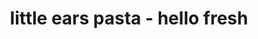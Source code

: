 ---
servings: 4 Servings
notes:
directions: |-
  * Bring a large pot of salted water to a boil
  * Trim and discard bottom inch of baby broccoli, then cut stalks and florets into 1-inch pieces.
  * Remove sausage from casings.
  * Boil pasta
  * Add pasta to boiling water. cook until al dente, 12 minutes. drain, reserving 1/4 cup pasta water.
  * Heat a drizzle of olive oil in a large pan over medium heat. add baby broccoli and cook until tender, 5-7 minutes, tossing occasionally. season with salt and pepper. remove from pan and set aside.
  * Heat another drizzle of olive oil in same pan over medium-high heat. add sausage and break up into pieces. cook until browned and cooked through, 4-5 minutes. add a pinch of chili flakes (if desired), and cook another 30 seconds.
  * Add remaining ingredients
  * Add pasta, baby broccoli, half the parmesan cheese, reserved pasta water, and pesto to pan.
  * Toss until the pasta is covered in a saucy coating, 1-2 minutes. season with salt and pepper. serve sprinkled with remaining parmesan cheese
ingredients: |-
  * 9 ounce sweet italian chicken sausage in pork casing
  * 6 ounce orecchiette(containswheat)
  * 6 ounce baby broccoli
  * 2 ounce nut-free pesto (containsmilk)
  * 1 teaspoon chili flakes
  * ¼ cup parmesan cheese(containsmilk)
  * salt
  * pepper
  * 2 teaspoon olive oil
rating: 4
ease: easy
category: main course
subcategory: pasta
href: 'https://www.hellofresh.com/recipes/uk-orecchiette-with-chicken-saus-581c9aebc7262810116fc012'
totalTime: 25 mins
cookTime:
prepTime:
title: little ears pasta - hello fresh
path: /little-ears-pasta-hello-fresh
---